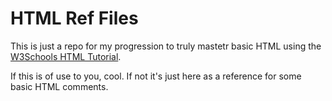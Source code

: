 # HTML Ref Files

This is just a repo for my progression to truly mastetr basic HTML using the [W3Schools HTML Tutorial](https://www.w3schools.com/html/default.asp).

If this is of use to you, cool. If not it's just here as a reference for some basic HTML comments.